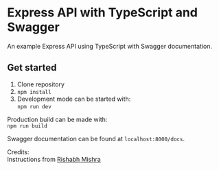 # Express API with TypeScript and Swagger

An example Express API using TypeScript with Swagger documentation.

## Get started

1. Clone repository
2. `npm install`
3. Development mode can be started with:  
   `npm run dev`

Production build can be made with:  
`npm run build`

Swagger documentation can be found at `localhost:8000/docs`.

Credits:  
Instructions from [Rishabh Mishra](https://rsbh.dev/blogs/rest-api-with-express-typescript)
